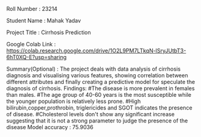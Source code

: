 Roll Number       :  23214

Student Name      :  Mahak Yadav

Project Title     :  Cirrhosis Prediction

Google Colab Link :   https://colab.research.google.com/drive/1O2L9PM7LTkqN-lSryJUtbT3-6hT0XQ-E?usp=sharing

Summary(Optional) :  The project deals with data analysis of cirrhosis diagnosis and visualising various features, showing correlation between
different attributes and finally creating a predictive model for speculate the diagnosis of cirrhosis.
Findings: #The disease is more prevalent in females than males.
          #The age group of 40-60 years is the most susceptible while the younger population is relatively less prone.
          #High bilirubin,copper,prothrobin, triglericides and SGOT indicates the presence of disease.
          #Cholesterol levels don't show any significant increase suggesting that it is not a strong parameter to judge the presence of the disease
Model accuracy : 75.9036
